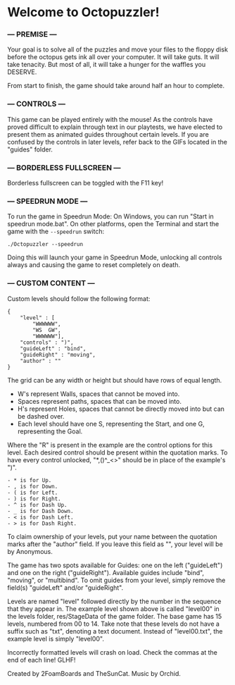 
# Welcome to Octopuzzler!

### — PREMISE —
Your goal is to solve all of the puzzles and move your files to the floppy disk
before the octopus gets ink all over your computer. It will take guts. It will
take tenacity. But most of all, it will take a hunger for the waffles you DESERVE.

From start to finish, the game should take around half an hour to complete.

### — CONTROLS —
This game can be played entirely with the mouse! As the controls have proved
difficult to explain through text in our playtests, we have elected to present
them as animated guides throughout certain levels. If you are confused by the
controls in later levels, refer back to the GIFs located in the "guides" folder.

### — BORDERLESS FULLSCREEN —
Borderless fullscreen can be toggled with the F11 key!

### — SPEEDRUN MODE —
To run the game in Speedrun Mode:
On Windows, you can run "Start in speedrun mode.bat".
On other platforms, open the Terminal and start the game with the `--speedrun` switch:
```
./Octopuzzler --speedrun
```
Doing this will launch your game in Speedrun Mode, unlocking all controls always
and causing the game to reset completely on death.

### — CUSTOM CONTENT —
Custom levels should follow the following format:
```
{
	"level" : [
		"WWWWWW",
		"WS  GW",
		"WWWWWW"],
	"controls" : ")", 
	"guideLeft" : "bind",
	"guideRight" : "moving",
	"author" : ""
}
```

The grid can be any width or height but should have rows of equal length.
- W's represent Walls, spaces that cannot be moved into.
- Spaces represent paths, spaces that can be moved into.
- H's represent Holes, spaces that cannot be directly moved into but can be dashed
  over.
- Each level should have one S, representing the Start, and one G, representing
  the Goal.

Where the "R" is present in the example are the control options for this level.
Each desired control should be present within the quotation marks. To have every
control unlocked, "*,()^_<>" should be in place of the example's ")".
```
- * is for Up.
- , is for Down.
- ( is for Left.
- ) is for Right.
- ^ is for Dash Up.
- _ is for Dash Down.
- < is for Dash Left.
- > is for Dash Right.
```

To claim ownership of your levels, put your name between the quotation marks after
the "author" field. If you leave this field as "", your level will be by Anonymous.

The game has two spots available for Guides: one on the left ("guideLeft") and one
on the right ("guideRight"). Available guides include "bind", "moving", or "multibind".
To omit guides from your level, simply remove the field(s) "guideLeft" and/or "guideRight".

Levels are named "level" followed directly by the number in the
sequence that they appear in. The example level shown above is called "level00" in
the levels folder, res/StageData of the game folder. The base game has 15 levels,
numbered from 00 to 14. Take note that these levels do not have a suffix such as
"txt", denoting a text document. Instead of "level00.txt", the example level is
simply "level00".

Incorrectly formatted levels will crash on load. Check the commas at the end of each line! GLHF!



Created by 2FoamBoards and TheSunCat. Music by Orchid.
